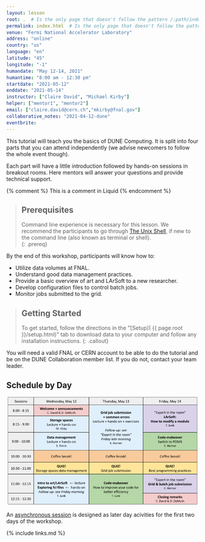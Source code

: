 ```yaml
---
layout: lesson
root: .  # Is the only page that doesn't follow the pattern /:path/index.html
permalink: index.html  # Is the only page that doesn't follow the pattern /:path/index.html
venue: "Fermi National Accelerator Laboratory"
address: "online"
country: "us"
language: "en"
latitude: "45"
longitude: "-1"
humandate: "May 12-14, 2021"
humantime: "8:00 am - 12:30 pm"
startdate: "2021-05-12"
enddate: "2021-05-14"
instructor: ["Claire David", "Michael Kirby"]
helper: ["mentor1", "mentor2"]
email: ["claire.david@cern.ch","mkirby@fnal.gov"]
collaborative_notes: "2021-04-12-dune"
eventbrite:
---
```


This tutorial will teach you the basics of DUNE Computing. It is split into four parts that you can attend independently (we advise newcomers to follow the whole event though).

Each part will have a little introduction followed by hands-on sessions in breakout rooms. Here mentors will answer your questions and provide technical support.

<!-- this is an html comment -->

{% comment %} This is a comment in Liquid {% endcomment %}

> ## Prerequisites
>
> Command line experience is necessary for this lesson. We recommend the
> participants to go through
> [The Unix Shell](https://swcarpentry.github.io/shell-novice/), if new to the
> command line (also known as terminal or shell).  
{: .prereq}

By the end of this workshop, participants will know how to:

* Utilize data volumes at FNAL.
* Understand good data management practices.
* Provide a basic overview of art and LArSoft to a new researcher.
* Develop configuration files to control batch jobs.
* Monitor jobs submitted to the grid.

> ## Getting Started
>
> To get started, follow the directions in the "[Setup](
> {{ page.root }}/setup.html)" tab to download data to your computer and follow
> any installation instructions.
{: .callout}

You will need a valid FNAL or CERN account to be able to do the tutorial and be on the DUNE Collaboration member list. If you do not, contact your team leader.


<h2 id="schedule">Schedule by Day</h2>

<!-- {% include custom_schedule3.html %} -->
<center><img  alt="" src="fig/Schedule_computing_training_202105.png"/></center>


An [asynchronous session]({{site.baseurl}}/asynchronous/) is designed as later day acivities for the first two days of the workshop.

{% include links.md %}
